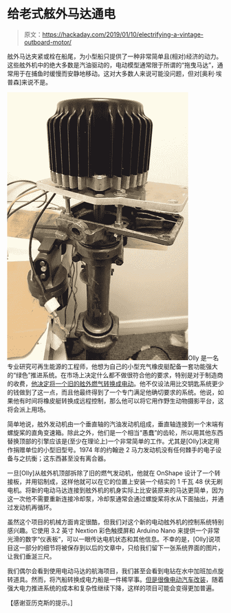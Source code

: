 # 给老式舷外马达通电

> 原文：<https://hackaday.com/2019/01/10/electrifying-a-vintage-outboard-motor/>

舷外马达夹紧或栓在船尾，为小型船只提供了一种非常简单且(相对)经济的动力。这些舷外机中的绝大多数是汽油驱动的，电动模型通常限于所谓的“拖曳马达”，通常用于在捕鱼时缓慢而安静地移动。这对大多数人来说可能没问题，但对[奥利·埃普森]来说不是。

[![](img/56cb63122b2a38f578248d27fca06e62.png)](https://hackaday.com/wp-content/uploads/2019/01/outboard_detail.jpg)Olly 是一名专业研究可再生能源的工程师，他想为自己的小型充气橡皮艇配备一套功能强大的“绿色”推进系统。在市场上决定什么都不做很符合他的要求，特别是对于制造商的收费，[他决定将一个旧的舷外燃气转换成电动](https://www.pbo.co.uk/expert-advice/build-electric-outboard-engine-60467)。他不仅设法用比交钥匙系统更少的钱做到了这一点，而且他最终得到了一个专门满足他确切要求的系统。他说，如果他有时间将橡皮艇转换成远程控制，那么他可以将它用作野生动物摄影平台，这将会派上用场。

简单地说，舷外发动机由一个垂直轴的汽油发动机组成，垂直轴连接到一个末端有螺旋桨的直角变速箱。除此之外，他们是一个相当“愚蠢”的齿轮，所以用其他东西替换顶部的引擎应该是(至少在理论上)一个非常简单的工作。尤其是[Olly]决定用作捐赠单位的小型旧型号。1974 年的约翰逊 2 马力发动机没有任何棘手的电子设备与之抗衡；这东西甚至没有离合器。

一旦[Olly]从舷外机顶部拆除了旧的燃气发动机，他就在 OnShape 设计了一个转接板，并用铝制成，这样他就可以在它的位置上安装一个结实的 1 千瓦 48 伏无刷电机。将新的电动马达连接到舷外机的机身实际上比安装原来的马达更简单，因为这一次他不需要重新连接冷却泵，冷却泵通常会通过螺旋桨将水从下面抽出，并通过发动机再循环。

虽然这个项目的机械方面肯定很酷，但我们对这个新的电动舷外机的控制系统特别感兴趣。它使用 3.2 英寸 Nextion 彩色触摸屏和 Arduino Nano 来提供一个非常光滑的数字“仪表板”，可以一眼传达电机状态和其他信息。不幸的是，[Olly]说项目这一部分的细节将被保存到以后的文章中，只给我们留下一张系统界面的图片，让我们垂涎三尺。

我们偶尔会看到使用电动马达的航海项目，我们甚至会看到电钻在水中加班加点旋转道具。然而，将汽船转换成电力船是一件稀罕事。[但是很像电动汽车改装](https://hackaday.com/2019/01/04/why-converting-classic-cars-to-electric-drive-is-a-thing/)，随着强大电力推进系统的成本和复杂性继续下降，这样的项目可能会变得更加普遍。

【感谢亚历克斯的提示。]